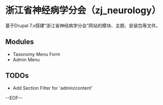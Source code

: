 浙江省神经病学分会（zj_neurology）
=============================

基于Drupal 7.x搭建“浙江省神经病学分会”网站的模块、主题、安装包等文件。

Modules
-------

* Taxonomy Menu Form
* Admin Menu

TODOs
-----

* Add Section Filter for 'admin/content'

--EOF--
